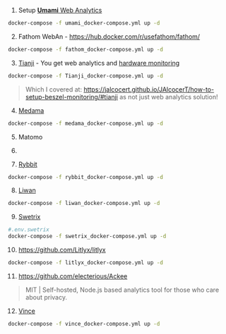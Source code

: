 1. Setup [**Umami** Web Analytics](https://fossengineer.com/selfhosting-umami-with-docker/)

```sh
docker-compose -f umami_docker-compose.yml up -d
```

2. Fathom WebAn - https://hub.docker.com/r/usefathom/fathom/

```sh
docker-compose -f fathom_docker-compose.yml up -d
```

3. [Tianji](https://fossengineer.com/setup-tianji-with-docker/) - You get web analytics and [hardware monitoring](https://jalcocert.github.io/JAlcocerT/how-to-setup-beszel-monitoring/)

```sh
docker-compose -f Tianji_docker-compose.yml up -d
```

> Which I covered at: https://jalcocert.github.io/JAlcocerT/how-to-setup-beszel-monitoring/#tianji as not just web analytics solution!


4. [Medama](https://fossengineer.com/medama-web-analytics-selfhosting)

```sh
docker-compose -f medama_docker-compose.yml up -d
```

5. Matomo

6. 

7. [Rybbit](https://fossengineer.com/rybbit-web-analytics-selfhosted/)

```sh
docker-compose -f rybbit_docker-compose.yml up -d
```

8. [Liwan](https://fossengineer.com/liwan-selfhosting/)

```sh
docker-compose -f liwan_docker-compose.yml up -d
```

9. [Swetrix](https://fossengineer.com/swetrix-webanalytics-selfhosting/) 

```sh
#.env.swetrix
docker-compose -f swetrix_docker-compose.yml up -d
```

10. https://github.com/Litlyx/litlyx

```sh
docker-compose -f litlyx_docker-compose.yml up -d
```

11. https://github.com/electerious/Ackee


> MIT | Self-hosted, Node.js based analytics tool for those who care about privacy.


12. [Vince](https://fossengineer.com/selfhosting-vince-webanalytics/)

```sh
docker-compose -f vince_docker-compose.yml up -d
```